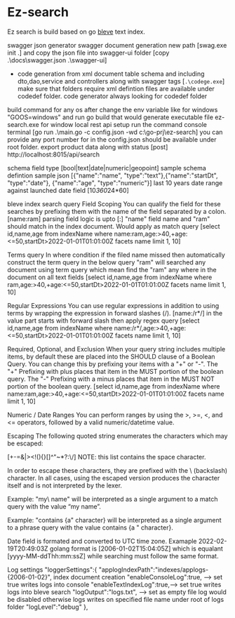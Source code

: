 # Ez-search
Ez search is build based on go [bleve](http://blevesearch.com/docs/Home/) text index. 

swagger json generator
 swagger document generation new path [swag.exe init .]
    and copy the json file into swagger-ui folder [copy .\docs\swagger.json .\swagger-ui\]


- code generation from xml document table schema and including dto,dao,service and controllers along with swagger tags
    [`.\codege.exe`] make sure that folders require xml defintion files are available under codedef folder. code generator always looking for codedef folder 

build command for any os after change the env variable like for windows "GOOS=windows" and run go build that would generate executable file ez-search.exe for window
local rest api setup run the command console terminal [go run .\main.go -c config.json -wd c:\go-prj\ez-search] you can provide any port number
for in the config.json should be available under root folder.
export product data along with status
[post] http://localhost:8015/api/search

schema field type [bool|text|date|numeric|geopoint]
sample schema defintion sample json [{"name":"name", "type":"text"},{"name":"startDt", "type":"date"}, {"name":"age", "type":"numeric"}]
last 10 years date range against launched date field  [10*360*24*60]

bleve index search query 
Field Scoping 
You can qualify the field for these searches by prefixing them with the name of the field separated by a colon.
[name:ram] parsing field logic is upto [:] "name" field name and "ram" should match in the index document. Would apply as match query
[select id,name,age from indexName where name:ram,age:>40,+age:<=50,startDt>2022-01-01T01:01:00Z facets name limit 1, 10]

Terms query In where condition if the filed name missed then automatically construct the term query in the below query "ram" will searched any document using term query which mean find the "ram" any where in the document on all text fields
[select id,name,age from indexName where ram,age:>40,+age:<=50,startDt>2022-01-01T01:01:00Z facets name limit 1, 10]

Regular Expressions
You can use regular expressions in addition to using terms by wrapping the expression in forward slashes (/).
[name:/r*/] in the value part starts with forward slash then apply regex query
[select id,name,age from indexName where name:/r*/,age:>40,+age:<=50,startDt>2022-01-01T01:01:00Z facets name limit 1, 10]

Required, Optional, and Exclusion
When your query string includes multiple items, by default these are placed into the SHOULD clause of a Boolean Query.
You can change this by prefixing your items with a "+" or "-". The "+" Prefixing with plus places that item in the MUST portion of the boolean query. The "-" Prefixing with a minus places that item in the MUST NOT portion of the boolean query.
[select id,name,age from indexName where name:ram,age:>40,+age:<=50,startDt>2022-01-01T01:01:00Z facets name limit 1, 10]

Numeric / Date Ranges
You can perform ranges by using the >, >=, <, and <= operators, followed by a valid numeric/datetime value.

Escaping
The following quoted string enumerates the characters which may be escaped:

[+-=&|><!(){}[]^\"~*?:\\/]
NOTE: this list contains the space character.

In order to escape these characters, they are prefixed with the \ (backslash) character. In all cases, using the escaped version produces the character itself and is not interpreted by the lexer.

Example: "my\ name" will be interpreted as a single argument to a match query with the value “my name”.

Example: "contains {a\" character} will be interpreted as a single argument to a phrase query with the value contains {a " character}.

Date field is formated and converted to UTC time zone. 
Examaple 2022-02-19T20:49:03Z  golang format is [2006-01-02T15:04:05Z] which is equalant [yyyy-MM-ddThh:mm:ssZ] 
while searching must follow the same format.

Log settings 
    "loggerSettings":{
        "applogIndexPath":"indexes/applogs-{2006-01-02}", index document creation
        "enableConsoleLog":true,  --> set true writes logs into console 
        "enableTextIndexLog":true,--> set true writes logs into bleve search 
        "logOutput":"logs.txt", --> set as empty file log would be disabled otherwise logs writes on specified  file name under root of  logs folder
        "logLevel":"debug"
    },
